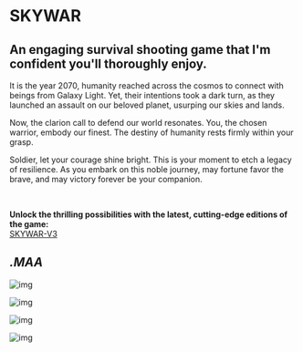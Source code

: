 # SKYWAR

## An engaging survival shooting game that I'm confident you'll thoroughly enjoy.

It is the year 2070, humanity reached across the cosmos to connect with beings from Galaxy Light. Yet, their intentions took a dark turn, as they launched an assault on our beloved planet, usurping our skies and lands.

Now, the clarion call to defend our world resonates. You, the chosen warrior, embody our finest. The destiny of humanity rests firmly within your grasp.

Soldier, let your courage shine bright. This is your moment to etch a legacy of resilience. As you embark on this noble journey, may fortune favor the brave, and may victory forever be your companion.

<br/>

**Unlock the thrilling possibilities with the latest, cutting-edge editions of the game:**
<br/>
[SKYWAR-V3](https://github.com/MA-Abahmane/SKYWAR/tree/SKYWAR-V3)

*.MAA*
---

![img](https://github.com/MA-Abahmane/SKYWAR/tree/SKYWAR-V2/images/main-V2.png)

![img](https://github.com/MA-Abahmane/SKYWAR/tree/SKYWAR-V2/images/inGameI-V2.png)

![img](https://github.com/MA-Abahmane/SKYWAR/tree/SKYWAR-V2/images/inGameII-V2.png)

![img](https://github.com/MA-Abahmane/SKYWAR/tree/SKYWAR-V2/images/slides-V2.png)



